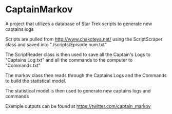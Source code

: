 # CaptainMarkov
A project that utilizes a database of Star Trek scripts to generate new captains logs

Scripts are pulled from http://www.chakoteya.net/ using the ScriptScraper class and saved into "./scripts/Episode num.txt"

The ScriptReader class is then used to save all the Captain's Logs to "Captains Log.txt" and all the commands to the computer to "Commands.txt"

The markov class then reads through the Captains Logs and the Commands to build the statistical model.

The statistical model is then used to generate new captains logs and commands

Example outputs can be found at https://twitter.com/captain_markov
